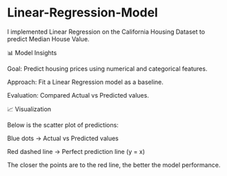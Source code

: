 # Linear-Regression-Model

I implemented Linear Regression on the California Housing Dataset to predict Median House Value.

📊 Model Insights

Goal: Predict housing prices using numerical and categorical features.

Approach: Fit a Linear Regression model as a baseline.

Evaluation: Compared Actual vs Predicted values.

📈 Visualization

Below is the scatter plot of predictions:

Blue dots → Actual vs Predicted values

Red dashed line → Perfect prediction line (y = x)

The closer the points are to the red line, the better the model performance.
